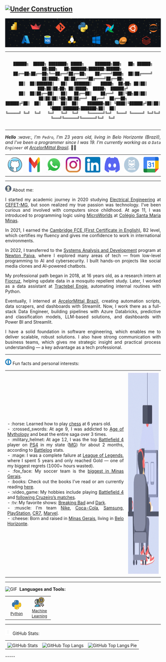 [![Under Construction](https://img.shields.io/badge/Status-Under%20Construction-orange)](https://github.com/PedroAugusto2101)
-----

<div>
<img align="center" alt="Header" src="https://github.com/PedroAugusto2101/PedroAugusto2101/blob/main/img/banner.png"/>
</div>

-----

<div align="center">
  
```text

██████╗  █████╗ ████████╗ █████╗     ███████╗███╗   ██╗ ██████╗ ██╗███╗   ██╗███████╗███████╗██████╗ 
██╔══██╗██╔══██╗╚══██╔══╝██╔══██╗    ██╔════╝████╗  ██║██╔════╝ ██║████╗  ██║██╔════╝██╔════╝██╔══██╗
██║  ██║███████║   ██║   ███████║    █████╗  ██╔██╗ ██║██║  ███╗██║██╔██╗ ██║█████╗  █████╗  ██████╔╝
██║  ██║██╔══██║   ██║   ██╔══██║    ██╔══╝  ██║╚██╗██║██║   ██║██║██║╚██╗██║██╔══╝  ██╔══╝  ██╔══██╗
██████╔╝██║  ██║   ██║   ██║  ██║    ███████╗██║ ╚████║╚██████╔╝██║██║ ╚████║███████╗███████╗██║  ██║
╚═════╝ ╚═╝  ╚═╝   ╚═╝   ╚═╝  ╚═╝    ╚══════╝╚═╝  ╚═══╝ ╚═════╝ ╚═╝╚═╝  ╚═══╝╚══════╝╚══════╝╚═╝  ╚═╝
                                                                                                     
```                                        
</div>

-----

</div>

<div align="justify">
<i><b>Hello</b> :wave:, I'm <code>Pedro</code>, I'm 23 years old, living in Belo Horizonte (Brazil), and I've been a programmer since I was 19. I'm currently working as a <code>Data Engineer</code> at <a href="https://brasil.arcelormittal.com/" target="_blank">ArcelorMittal Brasil</a>.</i> &#128104;&#8205;&#128187;<br />
</div>
<div align="center">
<table>
<tr><td align="center" colspan="11"></td></tr> 
<tr>
  <td><a href="https://github.com/PedroAugusto2101" target="_blank"><img src="https://github.com/PedroAugusto2101/PedroAugusto2101/blob/main/img/github4.png" width="50px" height="50px"/></a></td>
  <td><a href="mailto:pedrotiagobh@gmail.com" target="_blank"><img src="https://github.com/PedroAugusto2101/PedroAugusto2101/blob/main/img/gmail2.png" width="50px" height="50px"/></a></td>
  <td><a href="https://wa.me/5531999932101" target="_blank"><img src="https://github.com/PedroAugusto2101/PedroAugusto2101/blob/main/img/wpp2.png" width="50px" height="50px"/></a></td>
  <td><a href="https://www.instagram.com/pedrao.py/" target="_blank"><img src="https://github.com/PedroAugusto2101/PedroAugusto2101/blob/main/img/insta2.png" width="50px" height="50px"/></a></td>
  <td><a href="https://www.linkedin.com/in/pedro-augusto210102/" target="_blank"><img src="https://github.com/PedroAugusto2101/PedroAugusto2101/blob/main/img/linkedin2.png" width="50px" height="50px"/></a></td>
  <td><a href="https://discordapp.com/users/446712354265366538" target="_blank"><img src="https://github.com/PedroAugusto2101/PedroAugusto2101/blob/main/img/discord2.png" width="50px" height="50px"/></a></td>
  <td><a href="https://www.skoob.com.br/usuario/8333176" target="_blank"><img src="https://github.com/PedroAugusto2101/PedroAugusto2101/blob/main/img/skoob2.png" width="50px" height="50px"/></a></td>
  <td><a href="https://calendly.com/pedrotiagobh" target="_blank"><img src="https://github.com/PedroAugusto2101/PedroAugusto2101/blob/main/img/calendar2.png" width="50px" height="50px"/></a></td>
</tr>
<tr><td align="center" colspan="11"></td></tr> 
</table>
</div>

-----

<img height="20" width="20" alt="GIF" src="https://github.com/PedroAugusto2101/PedroAugusto2101/blob/main/img/profile.gif"/> About me:

<div align="justify">
I started my academic journey in 2020 studying <a href="https://www.eng-eletrica.bh.cefetmg.br/" target="_blank">Electrical Engineering</a> at <a href="https://www.cefetmg.br/" target="_blank">CEFET-MG</a>, but soon realized my true passion was technology. I've been curious and involved with computers since childhood. At age 11, I was introduced to programming logic using <a href="http://www.microworlds.com/por/" target="_blank">MicroWorlds</a> at <a href="https://santamaria.pucminas.br/" target="_blank">Colégio Santa Maria Minas</a>.

In 2021, I earned the <a href="https://www.cambridgeenglish.org/exams-and-tests/first/" target="_blank">Cambridge FCE (First Certificate in English)</a>, B2 level, which certifies my fluency and gives me confidence to work in international environments.

In 2022, I transferred to the <a href="https://newtonpaiva.br/cursos/graduacao/analise-e-desenvolvimento-de-sistemas/" target="_blank">Systems Analysis and Development</a> program at <a href="https://newtonpaiva.br/" target="_blank">Newton Paiva</a>, where I explored many areas of tech — from low-level programming to AI and cybersecurity. I built hands-on projects like social media clones and AI-powered chatbots.

My professional path began in 2018, at 16 years old, as a research intern at <a href="https://fiocruz.br/" target="_blank">Fiocruz</a>, helping update data in a mosquito repellent study. Later, I worked as a data assistant at <a href="https://tractebel-engie.com.br/pt" target="_blank">Tractebel Engie</a>, automating internal routines with Python.

Eventually, I interned at <a href="https://brasil.arcelormittal.com/" target="_blank">ArcelorMittal Brazil</a>, creating automation scripts, data scrapers, and dashboards with Streamlit. Now, I work there as a full-stack Data Engineer, building pipelines with Azure Databricks, predictive and classification models, LLM-based solutions, and dashboards with Power BI and Streamlit.

I have a solid foundation in software engineering, which enables me to deliver scalable, robust solutions. I also have strong communication with business teams, which gives me strategic insight and practical process understanding — a key advantage as a tech professional.
</div>

-----

<div>

<img height="20" width="20" alt="GIF" src="https://github.com/PedroAugusto2101/PedroAugusto2101/blob/main/img/4700_info.gif"/> Fun facts and personal interests:

<table>
<tr><td align="center" colspan="2"></td></tr> 
<tr>
<td>
<div align="justify">
<p>
- :horse: Learned how to play <a href="https://www.chess.com/pt" target="_blank">chess</a> at 6 years old.<br />
- :crossed_swords: At age 9, I was addicted to <a href="https://store.steampowered.com/app/266840/Age_of_Mythology_Extended_Edition/" target="_blank">Age of Mythology</a> and beat the entire saga over 3 times.<br />
- :military_helmet: At age 12, I was the top <a href="https://www.ea.com/games/battlefield/battlefield-4" target="_blank">Battlefield 4</a> player on <a href="https://www.playstation.com/pt-br/ps4/" target="_blank">PS4</a> in my state (<a href="https://www.google.com/search?q=minas+gerais+brazil" target="_blank">MG</a>) for about 2 months, according to <a href="https://battlelog.battlefield.com/bf4/" target="_blank">Battlelog</a> stats.<br />
- :mage: I was a complete failure at <a href="https://www.leagueoflegends.com/pt-br/" target="_blank">League of Legends</a>, where I spent 5 years and only reached Gold — one of my biggest regrets (1000+ hours wasted).<br />
- :fox_face: My soccer team is the <a href="https://www.cruzeiro.com.br/" target="_blank">biggest in Minas Gerais</a>.<br />
- :books: Check out the books I’ve read or am currently reading <a href="https://www.skoob.com.br/usuario/8333176" target="_blank">here</a>.<br />
- :video_game: My hobbies include playing <a href="https://www.ea.com/games/battlefield/battlefield-4" target="_blank">Battlefield 4</a> and <a href="https://www.google.com/search?q=calend%C3%A1rio+cruzeiro" target="_blank">following Cruzeiro’s matches</a>.<br />
- :tv: My favorite shows: <a href="https://www.imdb.com/pt/title/tt0903747/" target="_blank">Breaking Bad</a> and <a href="https://www.imdb.com/pt/title/tt5753856/" target="_blank">Dark</a>.<br />
- :muscle: I'm team <a href="https://www.nike.com/" target="_blank">Nike</a>, <a href="https://www.coca-cola.com/" target="_blank">Coca-Cola</a>, <a href="https://www.samsung.com/" target="_blank">Samsung</a>, <a href="https://www.playstation.com/" target="_blank">PlayStation</a>, <a href="https://youtu.be/Cl6e47xqEb8?si=o0TzRbn1jsUQAE60&t=2" target="_blank">CR7</a>, <a href="https://youtu.be/TWB31WFomz4?si=LA0VWOdoEY2T-xdi&t=61" target="_blank">Marvel</a>.<br />
- :cheese: Born and raised in <a href="https://maps.app.goo.gl/FY9dCHAyYMzM3x2A6" target="_blank">Minas Gerais</a>, living in <a href="https://maps.app.goo.gl/thqLDGvQCcGqY6tX7" target="_blank">Belo Horizonte</a>.<br />
</p>
</div>
</td>
<td>
<div>
<img alt="GIF" src="https://github.com/PedroAugusto2101/PedroAugusto2101/blob/main/img/developer.gif" width="340px" height="650px"/>
</div>
</td>
</tr>
<tr><td align="center" colspan="2"></td></tr> 
</table>

</div>

-----

<div>
<p>
  <img height="20" width="20" alt="GIF" src="https://joaopauloaramuni.github.io/image/skills.gif?raw=true"/>
  &nbsp;<strong>Languages and Tools:</strong>
</p>

<table>
  <tr>
    <td align="center" width="60">
      <a href="https://github.com/PedroAugusto2101/python" target="_blank">
        <img width="32" height="32" src="https://github.com/PedroAugusto2101/PedroAugusto2101/blob/main/img/python.png"/>
        <br/>
        <span style="font-size: 12px;">Python</span>
      </a>
    </td>
    <td align="center" width="60">
      <a href="https://github.com/PedroAugusto2101/machine-learning" target="_blank">
        <img width="32" height="32" src="https://github.com/PedroAugusto2101/PedroAugusto2101/blob/main/img/machine-learning1.png"/>
        <br/>
        <span style="font-size: 12px;">Machine Learning</span>
      </a>
    </td>
  </tr>
</table>
</div>


-----

<div>
<img height="20" width="20" alt="GIF" src="https://github.com/PedroAugusto2101/PedroAugusto2101/blob/main/img/graphic.gif"/> GitHub Stats:

<div align="center">
<table>
<tr><td align="center" colspan="3"></td></tr> 
<tr>
  <td>
    <img alt="GitHub Stats" src="https://github-readme-stats.vercel.app/api?username=PedroAugusto2101&show=reviews,discussions_started,discussions_answered,prs_merged,prs_merged_percentage&rank_icon=percentile&theme=dark&locale=en&card_width=480"/>
  </td>
  <td>
    <img alt="GitHub Top Langs" src="https://github-readme-stats.vercel.app/api/top-langs/?username=PedroAugusto2101&theme=dark&locale=en&langs_count=7"/>
  </td>
  <td>
    <img alt="GitHub Top Langs Pie" src="https://github-readme-stats.vercel.app/api/top-langs/?username=PedroAugusto2101&layout=pie&theme=dark&locale=en"/>
  </td>
</tr>
</table>
</div>
</div>
-----

                                                                                                                                                              

